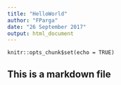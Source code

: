 ```yaml
---
title: "HelloWorld"
author: "FParga"
date: "26 September 2017"
output: html_document
---
```


```{r setup, include=FALSE}
knitr::opts_chunk$set(echo = TRUE)
```

## This is a markdown file